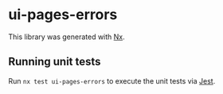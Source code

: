 # ui-pages-errors

This library was generated with [Nx](https://nx.dev).

## Running unit tests

Run `nx test ui-pages-errors` to execute the unit tests via [Jest](https://jestjs.io).
